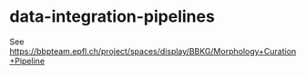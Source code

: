 # data-integration-pipelines

See https://bbpteam.epfl.ch/project/spaces/display/BBKG/Morphology+Curation+Pipeline 